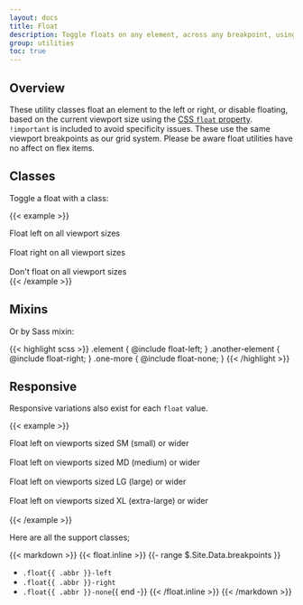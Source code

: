 ```yaml
---
layout: docs
title: Float
description: Toggle floats on any element, across any breakpoint, using our responsive float utilities.
group: utilities
toc: true
---
```


## Overview

These utility classes float an element to the left or right, or disable floating, based on the current viewport size using the [CSS `float` property](https://developer.mozilla.org/en-US/docs/Web/CSS/float). `!important` is included to avoid specificity issues. These use the same viewport breakpoints as our grid system. Please be aware float utilities have no affect on flex items.

## Classes

Toggle a float with a class:

{{< example >}}
<div class="float-left">Float left on all viewport sizes</div><br>
<div class="float-right">Float right on all viewport sizes</div><br>
<div class="float-none">Don't float on all viewport sizes</div>
{{< /example >}}

## Mixins

Or by Sass mixin:

{{< highlight scss >}}
.element {
  @include float-left;
}
.another-element {
  @include float-right;
}
.one-more {
  @include float-none;
}
{{< /highlight >}}

## Responsive

Responsive variations also exist for each `float` value.

{{< example >}}
<div class="float-sm-left">Float left on viewports sized SM (small) or wider</div><br>
<div class="float-md-left">Float left on viewports sized MD (medium) or wider</div><br>
<div class="float-lg-left">Float left on viewports sized LG (large) or wider</div><br>
<div class="float-xl-left">Float left on viewports sized XL (extra-large) or wider</div><br>
{{< /example >}}

Here are all the support classes;

{{< markdown >}}
{{< float.inline >}}
{{- range $.Site.Data.breakpoints }}
- `.float{{ .abbr }}-left`
- `.float{{ .abbr }}-right`
- `.float{{ .abbr }}-none`{{ end -}}
{{< /float.inline >}}
{{< /markdown >}}
